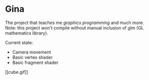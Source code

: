 # Gina

The project that teaches me *graphics programming* and much more.<br>
Note: this project won't compile without manual inclusion of glm (GL mathematics library).

Current state:
 - Camera movement
 - Basic vertex shader
 - Basic fragment shader

[[cube.gif]]
